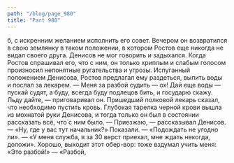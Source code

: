 ```yaml
---
path: "/blog/page_980"
title: "Part 980"
---
```


б, с искренним желанием исполнить его совет. Вечером он возвратился в свою землянку в таком положении, в котором Ростов еще никогда не видал своего друга. Денисов не мог говорить и задыхался. Когда Ростов спрашивал его, что с ним, он только хриплым и слабым голосом произносил непонятные ругательства и угрозы.
Испуганный положением Денисова, Ростов предлагал ему раздеться, выпить воды и послал за лекарем.
— Меня за разбой судить — ох! Дай еще воды — пускай судят, а буду, всегда буду подлецов бить, и государю скажу. Льду дайте, — приговаривал он.
Пришедший полковой лекарь сказал, что необходимо пустить кровь. Глубокая тарелка черной крови вышла из мохнатой руки Денисова, и тогда только он был в состоянии рассказать всё, что́ с ним было.
— Приезжаю, — рассказывал Денисов. — «Ну, где у вас тут начальник?» Показали. — «Подождать не угодно ли». — «У меня служба, я за 30 верст приехал, мне ждать некогда, доложи». Хорошо, выходит этот обер-вор: тоже вздумал учить меня: «Это разбой!» — «Разбой,
